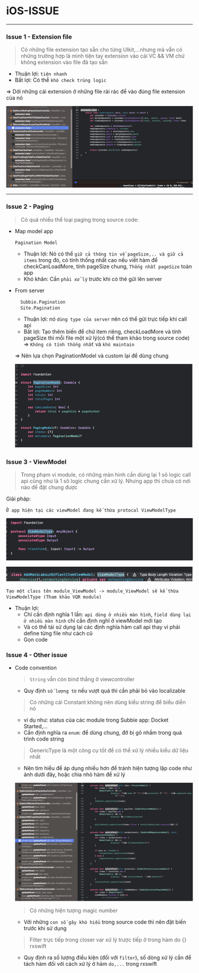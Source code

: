 # iOS-ISSUE

-------
### Issue 1 - Extension file
>Có những file extension tạo sẵn cho từng UIkit,...nhưng mà vẫn có những trường hợp là mình tiện 
    tay extension vào cái VC && VM chứ không extension vào file đã tạo sẵn

- Thuận lợi: `tiện nhanh`
- Bất lợi: Có thể `khó check trùng logic`

=> Dời những cái extension ở những file rải rác để vào đúng file extension của nó

![issue1](images/18_08_2023/issue1.png)

----
### Issue 2 - Paging
> Có quá nhiều thể loại paging trong source code:
    
    
    
- Map model app

      Pagination Model  

    + Thuận lợi: Nó có thể `giữ cả thông tin về pageSize,.. và giữ cả items` trong đó, có tính thống nhất cao nếu viết hàm để checkCanLoadMore, tính pageSize chung, `Thống nhất pageSize` toàn app
    + Khó khăn: Cần `phải xử lý` trước khi có thẻ gửi lên server


- From server
    
        Subbie.Pagination
        Site.Pagination

        
        
        
    + Thuận lợi: nó `dùng type của server` nên có thể gửi trực tiếp khi call api
    + Bất lợi: Tạo thêm biến để chứ item riêng, checkLoadMore và tính pageSize thì mỗi file một xử lý(có thể tham khảo trong source code) => `Không có tính thống nhất` và `khó maintain`


    => Nên lựa chọn PaginationModel và custom lại để dùng chung

    ![PaginationModel](images/18_08_2023/issue_pagingModel.png)


### Issue 3 - ViewModel

> Trong phạm vi module, có những màn hình cần dùng lại 1 sô logic call api cũng như là 1 sô logic chung cần xử lý. Nhưng app thì chưa có nơi nào để đặt chung được

Giải pháp:
    
    Ở app hiện tại các viewModel đang kế thừa protocal ViewModelType

![ViewModelType](./images/18_08_2023/issue3_viewModelType.png)

![ViewModelType inherit](./images/18_08_2023/issue3_viewModelType_inherit.png)

    Tạo một class tên module_ViewModel -> module_ViewModel sẽ kế thừa ViewModelType (Tham khảo VQR module)


- Thuận lợi:
    - Chỉ cần định nghĩa 1 lần: `api dùng ở nhiều màn hình`, `field dùng lại ở nhiều màn hình` chỉ cần định nghĩ ở viewModel mới tạo
    - Và có thể tái sử dụng lại các định nghĩa hàm call api thay vì phải define từng file như cách cũ
    - Gọn code


### Issue 4 - Other issue
- Code convention

    > `String` vẫn còn bind thẳng ở viewcontroller
    - Quy định `số lượng từ` nếu vượt quá thì cần phải bỏ vào localizable
 
      

    > Có những cái Constant không nên dùng kiểu string để biểu diễn nó

    - ví dụ như: status của các module trong Subbie app: Docket Started,...
    - Cần định nghĩa ra `enum`: để dùng chung, đỡ bị gõ nhầm trong quá trình code string
 
  

    > GenericType là một công cụ tốt để có thể xử lý nhiều kiểu dữ liệu nhất

    - Nên tìm hiểu để áp dụng nhiều hơn để tránh hiện tượng lặp code như ảnh dưới đây, hoặc chia nhỏ hàm để xử lý

    ![repeat code](images/18_08_2023/issue4_repeatCode.png)

    > Có những hiện tượng magic number

    - Với những `con số gây khó hiểu` trong source code thì nên đặt biến trước khi sử dụng


    > Filter trực tiếp trong closer var xử lý trược tiếp ở trong hàm do {} rxswift

     - Quy định ra số lượng điều kiện (đối với `filter`), số dòng xử lý cần để tách hàm đối với cách xử lý ở hàm `do,...` trong rxswift

